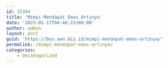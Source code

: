```yaml
---
id: 15384
title: 'Mimpi Mendapat Emas Artinya'
date: '2023-01-17T04:46:22+00:00'
author: admin
layout: post
guid: 'https://bos.awn.biz.id/mimpi-mendapat-emas-artinya/'
permalink: /mimpi-mendapat-emas-artinya/
categories:
    - Uncategorized
---
```


